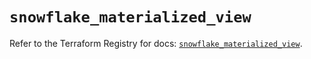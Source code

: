 # `snowflake_materialized_view`

Refer to the Terraform Registry for docs: [`snowflake_materialized_view`](https://registry.terraform.io/providers/snowflake-labs/snowflake/0.83.1/docs/resources/materialized_view).
